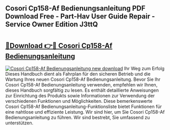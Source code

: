 ## Cosori Cp158-Af Bedienungsanleitung PDF Download Free - Part-Hav User Guide Repair - Service Owner Edition J3ttQ

# <h2><a href="http://df4vgjt.blite.top/?on=Cosori+Cp158-Af+Bedienungsanleitung">🔗Download 👉🔴 Cosori Cp158-Af Bedienungsanleitung</a></h2>

[![Cosori Cp158-Af Bedienungsanleitung new download](https://i.imgur.com/lujVjoI.png)](http://df4vgjt.blite.top/?on=Cosori+Cp158-Af+Bedienungsanleitung)
Ihr Weg zum Erfolg Dieses Handbuch dient als Fahrplan für den sicheren Betrieb und die Wartung Ihres neuen Cosori Cp158-Af Bedienungsanleitung. Bevor Sie Ihr Cosori Cp158-Af Bedienungsanleitung verwenden, empfehlen wir Ihnen, dieses Handbuch sorgfältig zu lesen. Es enthält detaillierte Anweisungen zur Einrichtung des Produkts sowie Informationen zur Verwendung der verschiedenen Funktionen und Möglichkeiten. Diese bemerkenswerte Cosori Cp158-Af Bedienungsanleitung-Funktionsliste bietet Funktionen für eine nahtlose und effiziente Leistung. Wir sind hier, um Sie Cosori Cp158-Af Bedienungsanleitung zu führen. Wir sind bestrebt, Sie umfassend zu unterstützen.
